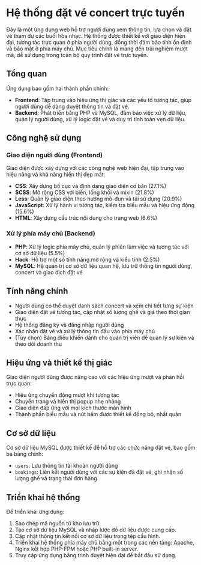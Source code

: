 # Hệ thống đặt vé concert trực tuyến

Đây là một ứng dụng web hỗ trợ người dùng xem thông tin, lựa chọn và đặt vé tham dự các buổi hòa nhạc. Hệ thống được thiết kế với giao diện hiện đại, tương tác trực quan ở phía người dùng, đồng thời đảm bảo tính ổn định và bảo mật ở phía máy chủ. Mục tiêu chính là mang đến trải nghiệm mượt mà, dễ sử dụng trong toàn bộ quy trình đặt vé trực tuyến.

## Tổng quan

Ứng dụng bao gồm hai thành phần chính:

- **Frontend**: Tập trung vào hiệu ứng thị giác và các yếu tố tương tác, giúp người dùng dễ dàng duyệt thông tin và đặt vé.
- **Backend**: Phát triển bằng PHP và MySQL, đảm bảo việc xử lý dữ liệu, quản lý người dùng, xử lý logic đặt vé và duy trì tính toàn vẹn dữ liệu.

## Công nghệ sử dụng

### Giao diện người dùng (Frontend)

Giao diện được xây dựng với các công nghệ web hiện đại, tập trung vào hiệu năng và khả năng hiển thị đẹp mắt:

- **CSS**: Xây dựng bố cục và định dạng giao diện cơ bản (27.1%)
- **SCSS**: Mở rộng CSS với biến, lồng khối và mixin (21.8%)
- **Less**: Quản lý giao diện theo hướng mô-đun và tái sử dụng (20.9%)
- **JavaScript**: Xử lý hành vi tương tác, kiểm tra biểu mẫu và hiệu ứng động (15.6%)
- **HTML**: Xây dựng cấu trúc nội dung cho trang web (6.6%)

### Xử lý phía máy chủ (Backend)

- **PHP**: Xử lý logic phía máy chủ, quản lý phiên làm việc và tương tác với cơ sở dữ liệu (5.5%)
- **Hack**: Hỗ trợ một số tính năng mở rộng và kiểu tĩnh (2.5%)
- **MySQL**: Hệ quản trị cơ sở dữ liệu quan hệ, lưu trữ thông tin người dùng, concert và giao dịch đặt vé

## Tính năng chính

- Người dùng có thể duyệt danh sách concert và xem chi tiết từng sự kiện
- Giao diện đặt vé tương tác, cập nhật số lượng ghế và giá theo thời gian thực
- Hệ thống đăng ký và đăng nhập người dùng
- Xác nhận đặt vé và xử lý thông tin đầu vào phía máy chủ
- (Tùy chọn) Bảng điều khiển dành cho quản trị viên để quản lý sự kiện và theo dõi doanh thu

## Hiệu ứng và thiết kế thị giác

Giao diện người dùng được nâng cao với các hiệu ứng mượt và phản hồi trực quan:

- Hiệu ứng chuyển động mượt khi tương tác
- Chuyển trang và hiển thị popup nhẹ nhàng
- Giao diện đáp ứng với mọi kích thước màn hình
- Thành phần biểu mẫu và nút bấm được thiết kế đồng bộ, nhất quán

## Cơ sở dữ liệu

Cơ sở dữ liệu MySQL được thiết kế để hỗ trợ các chức năng đặt vé, bao gồm ba bảng chính:

- `users`: Lưu thông tin tài khoản người dùng
- `bookings`: Liên kết người dùng với các sự kiện đã đặt vé, ghi nhận số lượng ghế và trạng thái đơn hàng

## Triển khai hệ thống

Để triển khai ứng dụng:

1. Sao chép mã nguồn từ kho lưu trữ.
2. Tạo cơ sở dữ liệu MySQL và nhập lược đồ dữ liệu được cung cấp.
3. Cập nhật thông tin kết nối cơ sở dữ liệu trong tệp cấu hình.
4. Triển khai hệ thống phía máy chủ bằng một trong các nền tảng: Apache, Nginx kết hợp PHP-FPM hoặc PHP built-in server.
5. Truy cập ứng dụng bằng trình duyệt hiện đại để bắt đầu sử dụng.

